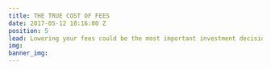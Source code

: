 ```yaml
---
title: THE TRUE COST OF FEES
date: 2017-05-12 18:16:00 Z
position: 5
lead: Lowering your fees could be the most important investment decision you make.
img: 
banner_img: 
---
```


